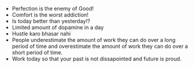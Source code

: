 

- Perfection is the enemy of Good!
- Comfort is the worst addiction!
- Is today better than yesterday!?
- Limited amount of dopamine in a day
- Hustle karo bhasar nahi
- People underestimate the amount of work they can do over a long period of time and overestimate the amount of work they can do over a short period of time.
- Work today so that your past is not dissapointed and future is proud.